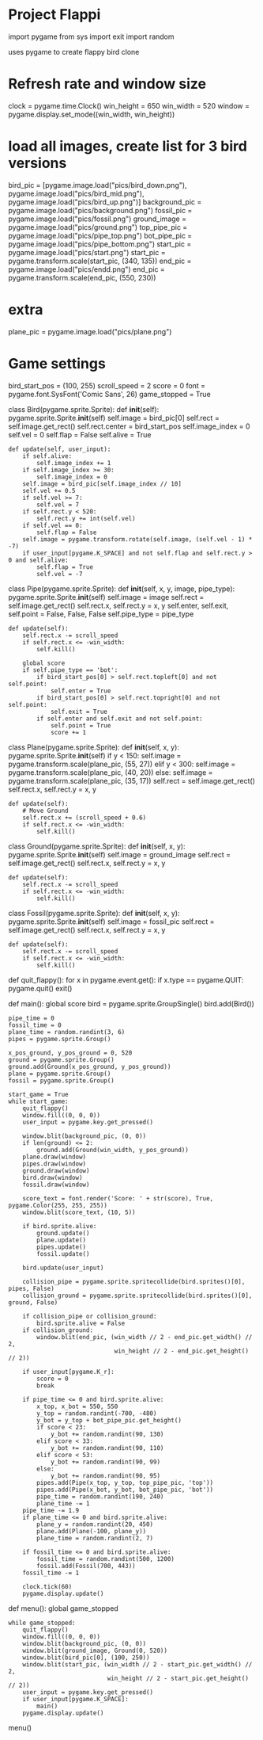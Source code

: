 
# Project Flappi

import pygame
from sys import exit
import random

uses pygame to create flappy bird clone
# Refresh rate and window size
clock = pygame.time.Clock()
win_height = 650
win_width = 520
window = pygame.display.set_mode((win_width, win_height))
# load all images, create list for 3 bird versions
bird_pic = [pygame.image.load("pics/bird_down.png"),
            pygame.image.load("pics/bird_mid.png"),
            pygame.image.load("pics/bird_up.png")]
background_pic = pygame.image.load("pics/background.png")
fossil_pic = pygame.image.load("pics/fossil.png")
ground_image = pygame.image.load("pics/ground.png")
top_pipe_pic = pygame.image.load("pics/pipe_top.png")
bot_pipe_pic = pygame.image.load("pics/pipe_bottom.png")
start_pic = pygame.image.load("pics/start.png")
start_pic = pygame.transform.scale(start_pic, (340, 135))
end_pic = pygame.image.load("pics/endd.png")
end_pic = pygame.transform.scale(end_pic, (550, 230))
# extra
plane_pic = pygame.image.load("pics/plane.png")
# Game settings
bird_start_pos = (100, 255)
scroll_speed = 2
score = 0
font = pygame.font.SysFont('Comic Sans', 26)
game_stopped = True


class Bird(pygame.sprite.Sprite):
    def __init__(self):
        pygame.sprite.Sprite.__init__(self)
        self.image = bird_pic[0]
        self.rect = self.image.get_rect()
        self.rect.center = bird_start_pos
        self.image_index = 0
        self.vel = 0
        self.flap = False
        self.alive = True

    def update(self, user_input):
        if self.alive:
            self.image_index += 1
        if self.image_index >= 30:
            self.image_index = 0
        self.image = bird_pic[self.image_index // 10]
        self.vel += 0.5
        if self.vel >= 7:
            self.vel = 7
        if self.rect.y < 520:
            self.rect.y += int(self.vel)
        if self.vel == 0:
            self.flap = False
        self.image = pygame.transform.rotate(self.image, (self.vel - 1) * -7)
        if user_input[pygame.K_SPACE] and not self.flap and self.rect.y > 0 and self.alive:
            self.flap = True
            self.vel = -7


class Pipe(pygame.sprite.Sprite):
    def __init__(self, x, y, image, pipe_type):
        pygame.sprite.Sprite.__init__(self)
        self.image = image
        self.rect = self.image.get_rect()
        self.rect.x, self.rect.y = x, y
        self.enter, self.exit, self.point = False, False, False
        self.pipe_type = pipe_type

    def update(self):
        self.rect.x -= scroll_speed
        if self.rect.x <= -win_width:
            self.kill()

        global score
        if self.pipe_type == 'bot':
            if bird_start_pos[0] > self.rect.topleft[0] and not self.point:
                self.enter = True
            if bird_start_pos[0] > self.rect.topright[0] and not self.point:
                self.exit = True
            if self.enter and self.exit and not self.point:
                self.point = True
                score += 1


class Plane(pygame.sprite.Sprite):
    def __init__(self, x, y):
        pygame.sprite.Sprite.__init__(self)
        if y < 150:
            self.image = pygame.transform.scale(plane_pic, (55, 27))
        elif y < 300:
            self.image = pygame.transform.scale(plane_pic, (40, 20))
        else:
            self.image = pygame.transform.scale(plane_pic, (35, 17))
        self.rect = self.image.get_rect()
        self.rect.x, self.rect.y = x, y

    def update(self):
        # Move Ground
        self.rect.x += (scroll_speed + 0.6)
        if self.rect.x <= -win_width:
            self.kill()


class Ground(pygame.sprite.Sprite):
    def __init__(self, x, y):
        pygame.sprite.Sprite.__init__(self)
        self.image = ground_image
        self.rect = self.image.get_rect()
        self.rect.x, self.rect.y = x, y

    def update(self):
        self.rect.x -= scroll_speed
        if self.rect.x <= -win_width:
            self.kill()


class Fossil(pygame.sprite.Sprite):
    def __init__(self, x, y):
        pygame.sprite.Sprite.__init__(self)
        self.image = fossil_pic
        self.rect = self.image.get_rect()
        self.rect.x, self.rect.y = x, y

    def update(self):
        self.rect.x -= scroll_speed
        if self.rect.x <= -win_width:
            self.kill()


def quit_flappy():
    for x in pygame.event.get():
        if x.type == pygame.QUIT:
            pygame.quit()
            exit()


def main():
    global score
    bird = pygame.sprite.GroupSingle()
    bird.add(Bird())

    pipe_time = 0
    fossil_time = 0
    plane_time = random.randint(3, 6)
    pipes = pygame.sprite.Group()

    x_pos_ground, y_pos_ground = 0, 520
    ground = pygame.sprite.Group()
    ground.add(Ground(x_pos_ground, y_pos_ground))
    plane = pygame.sprite.Group()
    fossil = pygame.sprite.Group()

    start_game = True
    while start_game:
        quit_flappy()
        window.fill((0, 0, 0))
        user_input = pygame.key.get_pressed()

        window.blit(background_pic, (0, 0))
        if len(ground) <= 2:
            ground.add(Ground(win_width, y_pos_ground))
        plane.draw(window)
        pipes.draw(window)
        ground.draw(window)
        bird.draw(window)
        fossil.draw(window)

        score_text = font.render('Score: ' + str(score), True, pygame.Color(255, 255, 255))
        window.blit(score_text, (10, 5))

        if bird.sprite.alive:
            ground.update()
            plane.update()
            pipes.update()
            fossil.update()

        bird.update(user_input)

        collision_pipe = pygame.sprite.spritecollide(bird.sprites()[0], pipes, False)
        collision_ground = pygame.sprite.spritecollide(bird.sprites()[0], ground, False)

        if collision_pipe or collision_ground:
            bird.sprite.alive = False
        if collision_ground:
            window.blit(end_pic, (win_width // 2 - end_pic.get_width() // 2,
                                  win_height // 2 - end_pic.get_height() // 2))

        if user_input[pygame.K_r]:
            score = 0
            break

        if pipe_time <= 0 and bird.sprite.alive:
            x_top, x_bot = 550, 550
            y_top = random.randint(-700, -480)
            y_bot = y_top + bot_pipe_pic.get_height()
            if score < 23:
                y_bot += random.randint(90, 130)
            elif score < 33:
                y_bot += random.randint(90, 110)
            elif score < 53:
                y_bot += random.randint(90, 99)
            else:
                y_bot += random.randint(90, 95)
            pipes.add(Pipe(x_top, y_top, top_pipe_pic, 'top'))
            pipes.add(Pipe(x_bot, y_bot, bot_pipe_pic, 'bot'))
            pipe_time = random.randint(190, 240)
            plane_time -= 1
        pipe_time -= 1.9
        if plane_time <= 0 and bird.sprite.alive:
            plane_y = random.randint(20, 450)
            plane.add(Plane(-100, plane_y))
            plane_time = random.randint(2, 7)

        if fossil_time <= 0 and bird.sprite.alive:
            fossil_time = random.randint(500, 1200)
            fossil.add(Fossil(700, 443))
        fossil_time -= 1

        clock.tick(60)
        pygame.display.update()


def menu():
    global game_stopped

    while game_stopped:
        quit_flappy()
        window.fill((0, 0, 0))
        window.blit(background_pic, (0, 0))
        window.blit(ground_image, Ground(0, 520))
        window.blit(bird_pic[0], (100, 250))
        window.blit(start_pic, (win_width // 2 - start_pic.get_width() // 2,
                                win_height // 2 - start_pic.get_height() // 2))
        user_input = pygame.key.get_pressed()
        if user_input[pygame.K_SPACE]:
            main()
        pygame.display.update()


menu()

